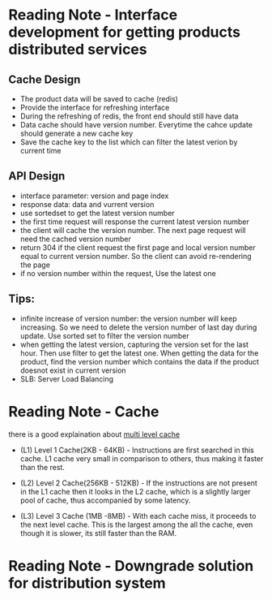 

# Reading Note - Interface development for getting products distributed services

## Cache Design
* The product data will be saved to cache (redis)
* Provide the interface for refreshing interface
* During the refreshing of redis, the front end should still have data
* Data cache should have version number. Everytime the cahce update should generate a new cache key
* Save the cache key to the list which can filter the latest verion by current time

## API Design

* interface parameter: version and page index
* response data: data and vurrent version
* use sortedset to get the latest version number
* the first time request will response the current latest version number
* the client will cache the version number. The next page request will need the cached version number
* return 304 if the client request the first page and local version number equal to current version number. So the client can avoid re-rendering the page
* if no version number within the request, Use the latest one

## Tips:

* infinite increase of version number: the version number will keep increasing. So we need to delete the version number of last day during update. Use sorted set to filter the version number
* when getting the latest version, capturing the version set for the last hour. Then use filter to get the latest one. When getting the data for the product, find the version number which contains the data if the product doesnot exist in current version
* SLB: Server Load Balancing


# Reading Note - Cache

there is a good explaination about [multi level cache](https://www.quora.com/Computer-Architecture-What-is-the-L1-L2-L3-cache-of-a-microprocessor-and-how-does-it-affect-the-performance-of-it)

* (L1) Level 1 Cache(2KB - 64KB) - Instructions are first searched in this cache. L1 cache very small in comparison to others, thus making it faster than the rest.

* (L2) Level 2 Cache(256KB - 512KB) - If the instructions are not present in the L1 cache then it looks in the L2 cache, which is a slightly larger pool of cache, thus accompanied by some latency.

* (L3) Level 3 Cache (1MB -8MB) - With each cache miss, it proceeds to the next level cache. This is the largest among the all the cache, even though it is slower, its still faster than the RAM.

# Reading Note - Downgrade solution for distribution system
